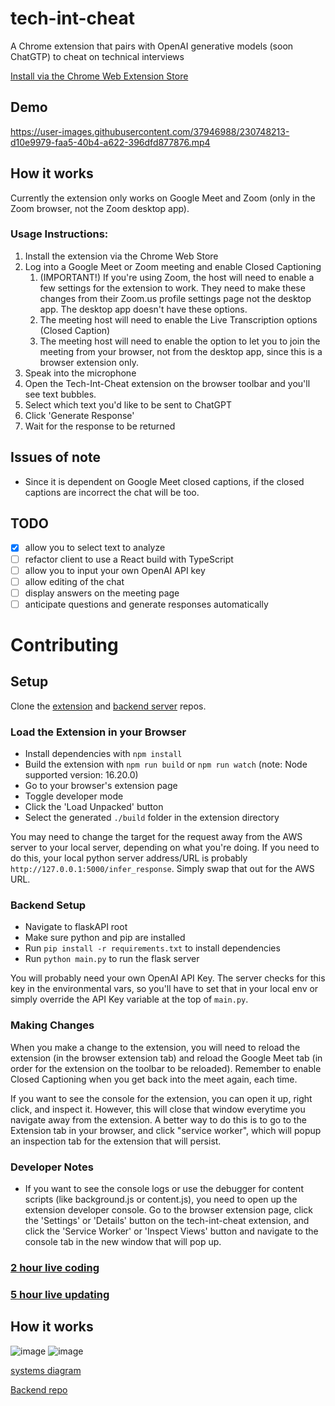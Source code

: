 # tech-int-cheat
A Chrome extension that pairs with OpenAI generative models (soon ChatGTP) to cheat on technical interviews

[Install via the Chrome Web Extension Store](https://chrome.google.com/webstore/detail/tech-int-cheat/ldignaknonbhlddmhbfpempkbkdmbopo?hl=en&authuser=0)

## Demo
https://user-images.githubusercontent.com/37946988/230748213-d10e9979-faa5-40b4-a622-396dfd877876.mp4

## How it works
Currently the extension only works on Google Meet and Zoom (only in the Zoom browser, not the Zoom desktop app).

### Usage Instructions:
1. Install the extension via the Chrome Web Store
2. Log into a Google Meet or Zoom meeting and enable Closed Captioning
   1. (IMPORTANT!) If you're using Zoom, the host will need to enable a few settings for the extension to work. They need to make these changes from their Zoom.us profile settings page not the desktop app. The desktop app doesn't have these options.
   2. The meeting host will need to enable the Live Transcription options (Closed Caption)
   3. The meeting host will need to enable the option to let you to join the meeting from your browser, not from the desktop app, since this is a browser extension only.
3. Speak into the microphone
4. Open the Tech-Int-Cheat extension on the browser toolbar and you'll see text bubbles.
5. Select which text you'd like to be sent to ChatGPT
6. Click 'Generate Response'
7. Wait for the response to be returned

## Issues of note
- Since it is dependent on Google Meet closed captions, if the closed captions are incorrect the chat will be too.

## TODO
- [x] allow you to select text to analyze
- [ ] refactor client to use a React build with TypeScript
- [ ] allow you to input your own OpenAI API key
- [ ] allow editing of the chat
- [ ] display answers on the meeting page
- [ ] anticipate questions and generate responses automatically

# Contributing
## Setup
Clone the [extension](https://github.com/CakeCrusher/tech-int-cheat) and [backend server](https://github.com/CakeCrusher/tech-int-cheat-backend) repos.

### Load the Extension in your Browser
- Install dependencies with `npm install`
- Build the extension with `npm run build` or `npm run watch` (note: Node supported version: 16.20.0)
- Go to your browser's extension page
- Toggle developer mode
- Click the 'Load Unpacked' button
- Select the generated `./build` folder in the extension directory

You may need to change the target for the request away from the AWS server to your local server, depending on what you're doing. If you need to do this, your local python server address/URL is probably `http://127.0.0.1:5000/infer_response`. Simply swap that out for the AWS URL.

### Backend Setup
- Navigate to flaskAPI root
- Make sure python and pip are installed
- Run `pip install -r requirements.txt` to install dependencies
- Run `python main.py` to run the flask server

You will probably need your own OpenAI API Key. The server checks for this key in the environmental vars, so you'll have to set that in your local env or simply override the API Key variable at the top of `main.py`.

### Making Changes

When you make a change to the extension, you will need to reload the extension (in the browser extension tab) and reload the Google Meet tab (in order for the extension on the toolbar to be reloaded). Remember to enable Closed Captioning when you get back into the meet again, each time.

If you want to see the console for the extension, you can open it up, right click, and inspect it. However, this will close that window everytime you navigate away from the extension. A better way to do this is to go to the Extension tab in your browser, and click "service worker", which will popup an inspection tab for the extension that will persist.

### Developer Notes
- If you want to see the console logs or use the debugger for content scripts (like background.js or content.js), you need to open up the extension developer console. Go to the browser extension page, click the 'Settings' or 'Details' button on the tech-int-cheat extension, and click the 'Service Worker' or 'Inspect Views' button and navigate to the console tab in the new window that will pop up.

### [2 hour live coding](https://youtu.be/9UeUDISNm1A)
### [5 hour live updating](https://www.youtube.com/watch?v=GiPevjughzc)

## How it works

![image](https://user-images.githubusercontent.com/37946988/207682493-a11d9229-96b1-4ead-9e8c-bdd571efe406.png)
![image](https://user-images.githubusercontent.com/37946988/230748250-56ef62d0-68f7-4f86-b064-aa6f893373e0.png)

[systems diagram](https://www.figma.com/file/H707JodSalGWCyAHyGVVfA/interview-cheat-chrome-extension?node-id=0%3A1&t=tvstjyEtM2OKomLB-1)

[Backend repo](https://github.com/CakeCrusher/tech-int-cheat-backend)
